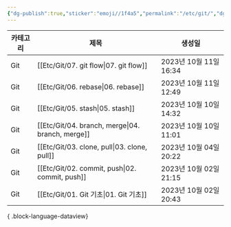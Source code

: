 ```yaml
---
{"dg-publish":true,"sticker":"emoji//1f4a5","permalink":"/etc/git/","dgPassFrontmatter":true,"noteIcon":""}
---
```


| 카테고리 | 제목                                                  | 생성일                 |
| ---- | --------------------------------------------------- | ------------------- |
| Git  | [[Etc/Git/07. git flow\|07. git flow]]           | 2023년 10월 11일 16:34 |
| Git  | [[Etc/Git/06. rebase\|06. rebase]]               | 2023년 10월 11일 12:49 |
| Git  | [[Etc/Git/05. stash\|05. stash]]                 | 2023년 10월 10일 14:32 |
| Git  | [[Etc/Git/04. branch, merge\|04. branch, merge]] | 2023년 10월 10일 11:01 |
| Git  | [[Etc/Git/03. clone, pull\|03. clone, pull]]     | 2023년 10월 04일 20:22 |
| Git  | [[Etc/Git/02. commit, push\|02. commit, push]]   | 2023년 10월 02일 21:15 |
| Git  | [[Etc/Git/01. Git 기초\|01. Git 기초]]               | 2023년 10월 02일 20:43 |

{ .block-language-dataview}

